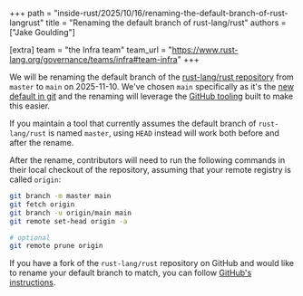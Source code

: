 +++
path = "inside-rust/2025/10/16/renaming-the-default-branch-of-rust-langrust"
title = "Renaming the default branch of rust-lang/rust"
authors = ["Jake Goulding"]

[extra]
team = "the Infra team"
team_url = "https://www.rust-lang.org/governance/teams/infra#team-infra"
+++

We will be renaming the default branch of the [rust-lang/rust repository](https://github.com/rust-lang/rust) from `master` to `main` on 2025-11-10. We've chosen `main` specifically as it's the [new default in git][git-change] and the renaming will leverage the [GitHub tooling][github-tooling] built to make this easier.

If you maintain a tool that currently assumes the default branch of `rust-lang/rust` is named `master`, using `HEAD` instead will work both before and after the rename.

After the rename, contributors will need to run the following commands in their local checkout of the repository, assuming that your remote registry is called `origin`:

```bash
git branch -m master main
git fetch origin
git branch -u origin/main main
git remote set-head origin -a

# optional
git remote prune origin
```

If you have a fork of the `rust-lang/rust` repository on GitHub and would like to rename your default branch to match, you can follow [GitHub's instructions][github-how-to-rename].

[git-change]: https://lore.kernel.org/git/pull.656.v4.git.1593009996.gitgitgadget@gmail.com/

[github-tooling]: https://github.com/github/renaming

[github-how-to-rename]: https://docs.github.com/en/repositories/configuring-branches-and-merges-in-your-repository/managing-branches-in-your-repository/changing-the-default-branch
